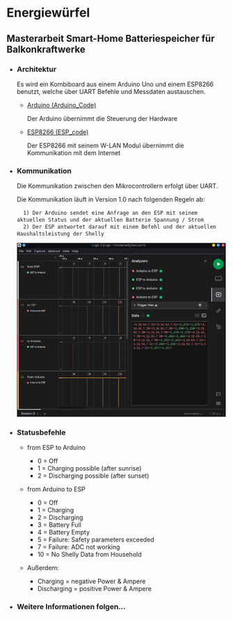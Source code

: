 # Energiewürfel

## Masterarbeit Smart-Home Batteriespeicher für Balkonkraftwerke

- ### Architektur

    Es wird ein Kombiboard aus einem Arduino Uno und einem ESP8266 benutzt, welche über UART Befehle und Messdaten austauschen.

    - [Arduino (Arduino_Code)](https://github.com/PaulusElektrus/EnergyCube-Arduino)

        Der Arduino übernimmt die Steuerung der Hardware

    - [ESP8266 (ESP_code)](https://github.com/PaulusElektrus/EnergyCube-ESP)

        Der ESP8266 mit seinem W-LAN Modul übernimmt die Kommunikation mit dem Internet

- ### Kommunikation

    Die Kommunikation zwischen den Mikrocontrollern erfolgt über UART. 

    Die Kommunikation läuft in Version 1.0 nach folgenden Regeln ab:

        1) Der Arduino sendet eine Anfrage an den ESP mit seinem aktuellen Status und der aktuellen Batterie Spannung / Strom
        2) Der ESP antwortet darauf mit einem Befehl und der aktuellen Haushaltsleistung der Shelly
    
    ![Screenshot](Arduino_ESP_Communication_Advanced.png)

- ### Statusbefehle

    - from ESP to Arduino
        - 0 = Off
        - 1 = Charging possible (after sunrise)
        - 2 = Discharging possible (after sunset)

    - from Arduino to ESP
        - 0 = Off
        - 1 = Charging
        - 2 = Discharging
        - 3 = Battery Full
        - 4 = Battery Empty
        - 5 = Failure: Safety parameters exceeded
        - 7 = Failure: ADC not working
        - 10 = No Shelly Data from Household

    - Außerdem:
        - Charging = negative Power & Ampere
        - Discharging = positive Power & Ampere

- ### Weitere Informationen folgen...